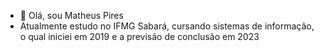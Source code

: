 - 👋 Olá, sou Matheus Pires 
- Atualmente estudo no IFMG Sabará, cursando sistemas de informação, o qual iniciei em 2019 e a previsão de conclusão em 2023


<!---
Matpires02/Matpires02 is a ✨ special ✨ repository because its `README.md` (this file) appears on your GitHub profile.
You can click the Preview link to take a look at your changes.
--->
